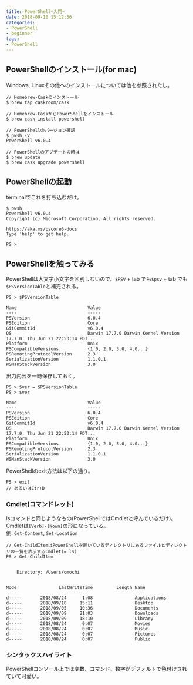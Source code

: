 ```yaml
---
title: PowerShell~入門~
date: 2018-09-10 15:12:56
categories:
- PowerShell
- beginner
tags:
- PowerShell
---
```

## PowerShellのインストール(for mac)
Windows, Linuxその他へのインストールについては他を参照されたし。
```
// Homebrew-Caskのインストール
$ brew tap caskroom/cask

// Homebrew-CaskからPowerShellをインストール
$ brew cask install powershell

// PowerShellのバージョン確認
$ pwsh -V
PowerShell v6.0.4

// PowerShellのアプデートの時は
$ brew update
$ brew cask upgrade powershell
```

## PowerShellの起動
terminalでこれを打ち込むだけ。
```
$ pwsh
PowerShell v6.0.4
Copyright (c) Microsoft Corporation. All rights reserved.

https://aka.ms/pscore6-docs
Type 'help' to get help.

PS >
```

## PowerShellを触ってみる
PowerShellは大文字小文字を区別しないので、`$PSV` + tab でも`$psv` + tab でも`$PSVersionTable`と補完される。
```
PS > $PSVersionTable

Name                           Value
----                           -----
PSVersion                      6.0.4
PSEdition                      Core
GitCommitId                    v6.0.4
OS                             Darwin 17.7.0 Darwin Kernel Version 17.7.0: Thu Jun 21 22:53:14 PDT...
Platform                       Unix
PSCompatibleVersions           {1.0, 2.0, 3.0, 4.0...}
PSRemotingProtocolVersion      2.3
SerializationVersion           1.1.0.1
WSManStackVersion              3.0
```
出力内容を一時保存しておく。
```
PS > $ver = $PSVersionTable
PS > $ver

Name                           Value
----                           -----
PSVersion                      6.0.4
PSEdition                      Core
GitCommitId                    v6.0.4
OS                             Darwin 17.7.0 Darwin Kernel Version 17.7.0: Thu Jun 21 22:53:14 PDT...
Platform                       Unix
PSCompatibleVersions           {1.0, 2.0, 3.0, 4.0...}
PSRemotingProtocolVersion      2.3
SerializationVersion           1.1.0.1
WSManStackVersion              3.0
```
PowerShellのexit方法は以下の通り。
```
PS > exit
// あるいはCtr+D
```

### Cmdlet(コマンドレット)
lsコマンドと同じようなもの(PowerShellではCmdletと呼んでいるだけ)。  
Cmdletは`[Verb]-[Nown]`の形になっている。  
例: `Get-Content`, `Set-Location`
```
// Get-ChildItemはPowerShellを開いているディレクトリにあるファイルとディレクトリの一覧を表示するCmdlet(= ls)
PS > Get-ChildItem


    Directory: /Users/omochi


Mode                LastWriteTime         Length Name
----                -------------         ------ ----
d-----       2018/08/24      1:08                Applications
d-----       2018/09/10     15:11                Desktop
d-----       2018/09/05     10:36                Documents
d-----       2018/09/09     21:03                Downloads
d-----       2018/09/09     18:10                Library
d-----       2018/08/24      0:07                Movies
d-----       2018/08/24      0:07                Music
d-----       2018/08/24      0:07                Pictures
d-----       2018/08/24      0:07                Public
```
### シンタックスハイライト
PowerShellコンソール上では変数、コマンド、数字がデフォルトで色付けされていて可愛い。
